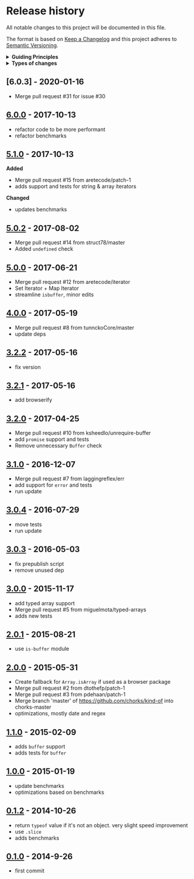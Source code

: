 # Release history

All notable changes to this project will be documented in this file.

The format is based on [Keep a Changelog](http://keepachangelog.com/en/1.0.0/)
and this project adheres to [Semantic Versioning](http://semver.org/spec/v2.0.0.html).

<details>
  <summary><strong>Guiding Principles</strong></summary>

- Changelogs are for humans, not machines.
- There should be an entry for every single version.
- The same types of changes should be grouped.
- Versions and sections should be linkable.
- The latest version comes first.
- The release date of each versions is displayed.
- Mention whether you follow Semantic Versioning.

</details>

<details>
  <summary><strong>Types of changes</strong></summary>

Changelog entries are classified using the following labels _(from [keep-a-changelog](http://keepachangelog.com/)_):

- `Added` for new features.
- `Changed` for changes in existing functionality.
- `Deprecated` for soon-to-be removed features.
- `Removed` for now removed features.
- `Fixed` for any bug fixes.
- `Security` in case of vulnerabilities.

</details>














<extoc></extoc>

## [6.0.3] - 2020-01-16

- Merge pull request #31 for issue #30

## [6.0.0] - 2017-10-13

- refactor code to be more performant
- refactor benchmarks

## [5.1.0] - 2017-10-13

**Added**

- Merge pull request #15 from aretecode/patch-1
- adds support and tests for string & array iterators

**Changed**

- updates benchmarks

## [5.0.2] - 2017-08-02

- Merge pull request #14 from struct78/master
- Added `undefined` check

## [5.0.0] - 2017-06-21

- Merge pull request #12 from aretecode/iterator
- Set Iterator + Map Iterator
- streamline `isbuffer`, minor edits

## [4.0.0] - 2017-05-19

- Merge pull request #8 from tunnckoCore/master
- update deps

## [3.2.2] - 2017-05-16

- fix version

## [3.2.1] - 2017-05-16

- add browserify

## [3.2.0] - 2017-04-25

- Merge pull request #10 from ksheedlo/unrequire-buffer
- add `promise` support and tests
- Remove unnecessary `Buffer` check

## [3.1.0] - 2016-12-07

- Merge pull request #7 from laggingreflex/err
- add support for `error` and tests
- run update

## [3.0.4] - 2016-07-29

- move tests
- run update

## [3.0.3] - 2016-05-03

- fix prepublish script
- remove unused dep

## [3.0.0] - 2015-11-17

- add typed array support
- Merge pull request #5 from miguelmota/typed-arrays
- adds new tests

## [2.0.1] - 2015-08-21

- use `is-buffer` module

## [2.0.0] - 2015-05-31

- Create fallback for `Array.isArray` if used as a browser package
- Merge pull request #2 from dtothefp/patch-1
- Merge pull request #3 from pdehaan/patch-1
- Merge branch 'master' of https://github.com/chorks/kind-of into chorks-master
- optimizations, mostly date and regex

## [1.1.0] - 2015-02-09

- adds `buffer` support
- adds tests for `buffer`

## [1.0.0] - 2015-01-19

- update benchmarks
- optimizations based on benchmarks

## [0.1.2] - 2014-10-26

- return `typeof` value if it's not an object. very slight speed improvement
- use `.slice`
- adds benchmarks

## [0.1.0] - 2014-9-26

- first commit

[6.0.0]: https://github.com/jonschlinkert/kind-of/compare/5.1.0...6.0.0
[5.1.0]: https://github.com/jonschlinkert/kind-of/compare/5.0.2...5.1.0
[5.0.2]: https://github.com/jonschlinkert/kind-of/compare/5.0.1...5.0.2
[5.0.1]: https://github.com/jonschlinkert/kind-of/compare/5.0.0...5.0.1
[5.0.0]: https://github.com/jonschlinkert/kind-of/compare/4.0.0...5.0.0
[4.0.0]: https://github.com/jonschlinkert/kind-of/compare/3.2.2...4.0.0
[3.2.2]: https://github.com/jonschlinkert/kind-of/compare/3.2.1...3.2.2
[3.2.1]: https://github.com/jonschlinkert/kind-of/compare/3.2.0...3.2.1
[3.2.0]: https://github.com/jonschlinkert/kind-of/compare/3.1.0...3.2.0
[3.1.0]: https://github.com/jonschlinkert/kind-of/compare/3.0.4...3.1.0
[3.0.4]: https://github.com/jonschlinkert/kind-of/compare/3.0.3...3.0.4
[3.0.3]: https://github.com/jonschlinkert/kind-of/compare/3.0.0...3.0.3
[3.0.0]: https://github.com/jonschlinkert/kind-of/compare/2.0.1...3.0.0
[2.0.1]: https://github.com/jonschlinkert/kind-of/compare/2.0.0...2.0.1
[2.0.0]: https://github.com/jonschlinkert/kind-of/compare/1.1.0...2.0.0
[1.1.0]: https://github.com/jonschlinkert/kind-of/compare/1.0.0...1.1.0
[1.0.0]: https://github.com/jonschlinkert/kind-of/compare/0.1.2...1.0.0
[0.1.2]: https://github.com/jonschlinkert/kind-of/compare/0.1.0...0.1.2
[0.1.0]: https://github.com/jonschlinkert/kind-of/commit/2fae09b0b19b1aadb558e9be39f0c3ef6034eb87

[Unreleased]: https://github.com/jonschlinkert/kind-of/compare/0.1.2...HEAD
[keep-a-changelog]: https://github.com/olivierlacan/keep-a-changelog